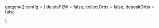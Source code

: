 getgenv().config = {
    deleteP2W = false,
    collectOrbs = false,
    depositOrbs = false
    
}
